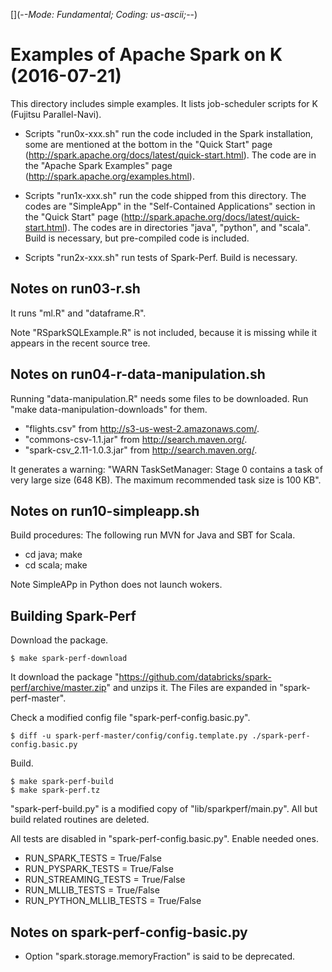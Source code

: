 [](-*-Mode: Fundamental; Coding: us-ascii;-*-)

# Examples of Apache Spark on K (2016-07-21)

This directory includes simple examples.  It lists job-scheduler
scripts for K (Fujitsu Parallel-Navi).

* Scripts "run0x-xxx.sh" run the code included in the Spark
installation, some are mentioned at the bottom in the "Quick Start"
page (http://spark.apache.org/docs/latest/quick-start.html).  The code
are in the "Apache Spark Examples" page
(http://spark.apache.org/examples.html).

* Scripts "run1x-xxx.sh" run the code shipped from this directory.
The codes are "SimpleApp" in the "Self-Contained Applications" section
in the "Quick Start" page
(http://spark.apache.org/docs/latest/quick-start.html).  The codes are
in directories "java", "python", and "scala".  Build is necessary, but
pre-compiled code is included.

* Scripts "run2x-xxx.sh" run tests of Spark-Perf.  Build is necessary.

## Notes on run03-r.sh

It runs "ml.R" and "dataframe.R".

Note "RSparkSQLExample.R" is not included, because it is missing while
it appears in the recent source tree.

## Notes on run04-r-data-manipulation.sh

Running "data-manipulation.R" needs some files to be downloaded.  Run
"make data-manipulation-downloads" for them.

* "flights.csv" from http://s3-us-west-2.amazonaws.com/.
* "commons-csv-1.1.jar" from http://search.maven.org/.
* "spark-csv_2.11-1.0.3.jar" from http://search.maven.org/.

It generates a warning: "WARN TaskSetManager: Stage 0 contains a task
of very large size (648 KB). The maximum recommended task size is 100
KB".

## Notes on run10-simpleapp.sh

Build procedures: The following run MVN for Java and SBT for Scala.

* cd java; make
* cd scala; make

Note SimpleAPp in Python does not launch wokers.

## Building Spark-Perf

Download the package.

    $ make spark-perf-download

It download the package
"https://github.com/databricks/spark-perf/archive/master.zip" and
unzips it.  The Files are expanded in "spark-perf-master".

Check a modified config file "spark-perf-config.basic.py".

    $ diff -u spark-perf-master/config/config.template.py ./spark-perf-config.basic.py

Build.

    $ make spark-perf-build
    $ make spark-perf.tz

"spark-perf-build.py" is a modified copy of "lib/sparkperf/main.py".
All but build related routines are deleted.

All tests are disabled in "spark-perf-config.basic.py".  Enable needed
ones.

* RUN_SPARK_TESTS = True/False
* RUN_PYSPARK_TESTS = True/False
* RUN_STREAMING_TESTS = True/False
* RUN_MLLIB_TESTS = True/False
* RUN_PYTHON_MLLIB_TESTS = True/False

## Notes on spark-perf-config-basic.py

* Option "spark.storage.memoryFraction" is said to be deprecated.
